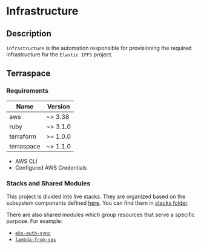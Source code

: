 # Infrastructure

## Description

`infrastructure` is the automation responsible for provisioning the required infrastructure for the `Elastic IPFS` project.

## Terraspace

### Requirements

| Name | Version |
|------|---------|
| aws        | ~> 3.38 |
| ruby       | ~> 3.1.0 |
| terraform  | >= 1.0.0 |
| terraspace | ~> 1.1.0 |

- AWS CLI 
- Configured AWS Credentials

### Stacks and Shared Modules

This project is divided into live stacks. They are organized based on the subsystem components defined [here](https://github.com/elastic-ipfs/elastic-ipfs). You can find them in [stacks folder](terraspace/app/stacks).

There are also shared modules which group resources that serve a specific purpose. For example:

- [`eks-auth-sync`](terraspace/app/modules/eks-auth-sync/README.md)
- [`lambda-from-sqs`](terraspace/app/modules/lambda-from-sqs/README.md)
